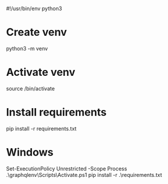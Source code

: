 #!/usr/bin/env python3
# Create venv
python3 -m venv <myenv>

# Activate venv
source <myenv>/bin/activate

# Install requirements
pip install -r requirements.txt

# Windows
Set-ExecutionPolicy Unrestricted -Scope Process
.\graphqlenv\Scripts\Activate.ps1
pip install -r .\requirements.txt